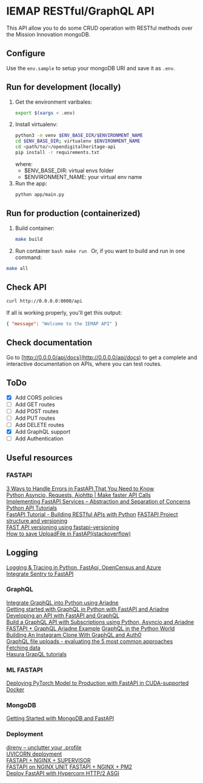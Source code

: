 # IEMAP RESTful/GraphQL API

This API allow you to do some CRUD operation with RESTful methods over the Mission Innovation mongoDB.

## Configure

Use the `env.sample` to setup your mongoDB URI and save it as `.env`.

## Run for development (locally)

1. Get the environment varibales:
   ```bash
   export $(xargs < .env)
   ```
2. Install virtualenv:
   ```bash
   python3 -m venv $ENV_BASE_DIR/$ENVIRONMENT_NAME
   cd $ENV_BASE_DIR; virtualenv $ENVIRONMENT_NAME
   cd <path/to/>/opendigitalheritage-api
   pip install -r requirements.txt
   ```
   where:
   - $ENV_BASE_DIR: virtual envs folder
   - $ENVIRONMENT_NAME: your virtual env name
3. Run the app:
   ```bash
   python app/main.py
   ```

## Run for production (containerized)

1. Build container:
   ```bash
   make build
   ```
2. Run container
   `bash make run `
   Or, if you want to build and run in one command:

```bash
make all
```

## Check API

```bash
curl http://0.0.0.0:8000/api
```

If all is working properly, you'll get this output:

```json
{ "message": "Welcome to the IEMAP API" }
```

## Check documentation

Go to [http://0.0.0.0/api/docs](http://0.0.0.0/api/docs) to get a complete and interactive documentation on APIs, where you can test routes.

## ToDo

- [x] Add CORS policies
- [ ] Add GET routes
- [ ] Add POST routes
- [ ] Add PUT routes
- [ ] Add DELETE routes
- [x] Add GraphQL support
- [ ] Add Authentication

## Useful resources

### FASTAPI

[3 Ways to Handle Errors in FastAPI That You Need to Know](https://python.plainenglish.io/3-ways-to-handle-errors-in-fastapi-that-you-need-to-know-e1199e833039)  
[Python Asyncio, Requests, Aiohttp | Make faster API Calls](https://www.youtube.com/watch?v=nFn4_nA_yk8)  
[Implementing FastAPI Services – Abstraction and Separation of Concerns](https://camillovisini.com/article/abstracting-fastapi-services/)  
[Python API Tutorials](https://realpython.com/tutorials/api/)  
[FastAPI Tutorial - Building RESTful APIs with Python](https://www.youtube.com/watch?v=GN6ICac3OXY9)
[FASTAPI Project structure and versioning](https://christophergs.com/tutorials/ultimate-fastapi-tutorial-pt-8-project-structure-api-versioning/)  
[FAST API versioning using fastapi-versioning](https://medium.com/geoblinktech/fastapi-with-api-versioning-for-data-applications-2b178b0f843f)  
[How to save UploadFile in FastAPI(stackoverflow)](https://stackoverflow.com/questions/63580229/how-to-save-uploadfile-in-fastapi)

## Logging

[Logging & Tracing in Python, FastApi, OpenCensus and Azure](https://dev.to/tomas223/logging-tracing-in-python-fastapi-with-opencensus-a-azure-2jcm)  
[Integrate Sentry to FastAPI](https://philstories.medium.com/integrate-sentry-to-fastapi-7250603c070f)

### GraphQL

[Integrate GraphQL into Python using Ariadne](https://blog.logrocket.com/integrate-graphql-python-using-ariadne/)  
[Getting started with GraphQL in Python with FastAPI and Ariadne](https://www.obytes.com/blog/getting-started-with-graphql-in-python-with-fastapi-and-ariadne)  
[Developing an API with FastAPI and GraphQL](https://testdriven.io/blog/fastapi-graphql/)  
[Build a GraphQL API with Subscriptions using Python, Asyncio and Ariadne](https://www.twilio.com/blog/graphql-api-subscriptions-python-asyncio-ariadne)  
[FASTAPI + GraphQL Ariadne Example](https://github.com/obytes/FastQL)
[GraphQL in the Python World](https://www.youtube.com/watch?v=p7VujaALaGQ)  
[Building An Instagram Clone With GraphQL and Auth0](https://auth0.com/blog/building-an-instagram-clone-with-graphql-and-auth0/)  
[GraphQL file uploads - evaluating the 5 most common approaches](https://wundergraph.com/blog/graphql_file_uploads_evaluating_the_5_most_common_approaches)  
[Fetching data](https://hasura.io/learn/graphql/vue/intro-to-graphql/2-fetching-data-queries/)  
[Hasura GrapQL tutorials](https://hasura.io/learn/)

### ML FASTAPI

[Deploying PyTorch Model to Production with FastAPI in CUDA-supported Docker](https://medium.com/@mingc.me/deploying-pytorch-model-to-production-with-fastapi-in-cuda-supported-docker-c161cca68bb8)

### MongoDB

[Getting Started with MongoDB and FastAPI](https://www.mongodb.com/developer/quickstart/python-quickstart-fastapi/)

### Deployment

[direnv – unclutter your .profile](https://direnv.net/)  
[UVICORN deployment](https://www.uvicorn.org/deployment/)  
[FASTAPI + NGINX + SUPERVISOR](https://medium.com/@travisluong/how-to-deploy-fastapi-with-nginx-and-supervisor-41f70f7fd943)  
[FASTAPI on NGINX UNIT](https://levelup.gitconnected.com/deploying-an-asynchronous-fastapi-on-nginx-unit-b038288bec5)
[FASTAPI + NGINX + PM2](https://www.travisluong.com/how-to-deploy-fastapi-with-nginx-and-pm2/)  
[Deploy FastAPI with Hypercorn HTTP/2 ASGI](https://levelup.gitconnected.com/deploy-fastapi-with-hypercorn-http-2-asgi-8cfc304e9e7a)
